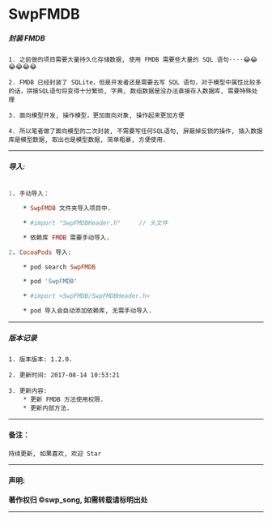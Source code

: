 # SwpFMDB

##### 封装 FMDB

```
1. 之前做的项目需要大量持久化存储数据, 使用 FMDB 需要些大量的 SQL 语句····😂😂😂😂😂😂

2. FMDB 已经封装了 SQLite，但是开发者还是需要去写 SQL 语句，对于模型中属性比较多的话，拼接SQL语句将变得十分繁琐, 字典, 数组数据是没办法直接存入数据库, 需要特殊处理

3. 面向模型开发, 操作模型，更加面向对象, 操作起来更加方便

4. 所以笔者做了面向模型的二次封装, 不需要写任何SQL语句, 屏蔽掉反锁的操作, 插入数据库是模型数据, 取出也是模型数据, 简单粗暴, 方便使用.
```

-------


##### 导入:

```ruby

1. 手动导入：

	* SwpFMDB 文件夹导入项目中.

	* #import "SwpFMDBHeader.h"     // 头文件

	* 依赖库 FMDB 需要手动导入.

2. CocoaPods 导入:

	* pod search SwpFMDB

	* pod 'SwpFMDB'

	* #import <SwpFMDB/SwpFMDBHeader.h>

	* pod 导入会自动添加依赖库, 无需手动导入.

```

-------

##### 版本记录

```
1. 版本版本: 1.2.0.

2. 更新时间: 2017-08-14 10:53:21

3. 更新内容:
	* 更新 FMDB 方法使用权限.
	* 更新内部方法.

```

-------


#### 备注：
```
持续更新, 如果喜欢, 欢迎 Star
```

-------

#### 声明:

**著作权归 ©swp_song, 如需转载请标明出处**

-------

